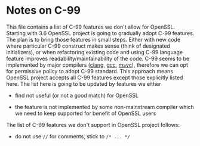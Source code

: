 Notes on C-99
=============

This file contains a list of C-99 features we don't allow for OpenSSL.
Starting with 3.6 OpenSSL project is going to gradually adopt C-99 features.
The plan is to bring those features in small steps. Either with new
code where particular C-99 construct makes sense (think of designated initializers),
or when refactoring existing code and using C-99 language feature improves
readability/maintainability of the code.  C-99 seems to be implemented by major
compilers ([clang](https://clang.llvm.org/c_status.html#c99), [gcc](https://gcc.gnu.org/c99status.html), [msvc](https://learn.microsoft.com/en-us/cpp/overview/visual-cpp-language-conformance?view=msvc-170)), therefore we can opt
for permissive policy to adopt C-99 standard. This approach means OpenSSL
project accepts all C-99 features except those explicitly listed here.
The list here is going to be updated by features we either

   - find not useful (or not a good match) for OpenSSL

   - the feature is not implemented by some non-mainstream compiler which
     we need to keep supported for benefit of OpenSSL users

The list of C-99 features we don't support in OpenSSL project follows:

   - do not use `//` for comments, stick to `/* ... */`

